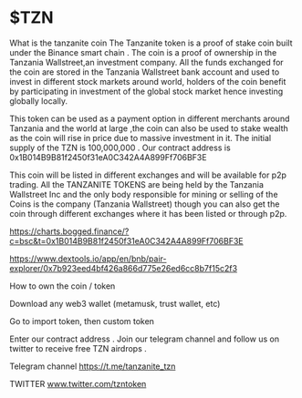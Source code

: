 # $TZN
What is the tanzanite coin 
The Tanzanite token is a proof of stake coin built under the Binance smart chain . The coin is a proof of ownership in the Tanzania Wallstreet,an investment company. All the funds exchanged for the coin are stored in the Tanzania Wallstreet bank account and used to invest in different stock markets around world, holders of the coin benefit by participating in investment of the global stock market hence investing globally locally.

This token can be used as a payment option in different merchants around Tanzania and the world at large ,the coin can also be used to stake wealth as the coin will rise in price due to massive investment in it. The initial supply of the TZN is 100,000,000 . Our contract address is 0x1B014B9B81f2450f31eA0C342A4A899Ff706BF3E

This coin will be listed in different exchanges and will be available for p2p trading. All the TANZANITE TOKENS are being held by the Tanzania Wallstreet Inc and the only body responsible for mining or selling of the Coins is the company (Tanzania Wallstreet) though you can also get the coin through different exchanges where it has been listed or through p2p.


https://charts.bogged.finance/?c=bsc&t=0x1B014B9B81f2450f31eA0C342A4A899Ff706BF3E


https://www.dextools.io/app/en/bnb/pair-explorer/0x7b923eed4bf426a866d775e26ed6cc8b7f15c2f3


How to own the coin / token

Download any web3 wallet (metamusk, trust wallet, etc)

Go to import token, then custom token

Enter our contract address . Join our telegram channel and follow us on twitter  to receive free TZN airdrops . 

Telegram channel https://t.me/tanzanite_tzn  

TWITTER www.twitter.com/tzntoken

 
